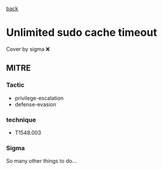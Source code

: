 [back](../index.md)
# Unlimited sudo cache timeout
Cover by sigma :x: 

## MITRE
### Tactic
  - privilege-escalation
  - defense-evasion

### technique
  - T1548.003

### Sigma

 So many other things to do...